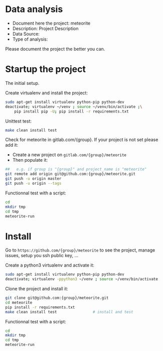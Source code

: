 # Data analysis
- Document here the project: meteorite
- Description: Project Description
- Data Source:
- Type of analysis:

Please document the project the better you can.

# Startup the project

The initial setup.

Create virtualenv and install the project:
```bash
sudo apt-get install virtualenv python-pip python-dev
deactivate; virtualenv ~/venv ; source ~/venv/bin/activate ;\
    pip install pip -U; pip install -r requirements.txt
```

Unittest test:
```bash
make clean install test
```

Check for meteorite in gitlab.com/{group}.
If your project is not set please add it:

- Create a new project on `gitlab.com/{group}/meteorite`
- Then populate it:

```bash
##   e.g. if group is "{group}" and project_name is "meteorite"
git remote add origin git@github.com:{group}/meteorite.git
git push -u origin master
git push -u origin --tags
```

Functionnal test with a script:

```bash
cd
mkdir tmp
cd tmp
meteorite-run
```

# Install

Go to `https://github.com/{group}/meteorite` to see the project, manage issues,
setup you ssh public key, ...

Create a python3 virtualenv and activate it:

```bash
sudo apt-get install virtualenv python-pip python-dev
deactivate; virtualenv -ppython3 ~/venv ; source ~/venv/bin/activate
```

Clone the project and install it:

```bash
git clone git@github.com:{group}/meteorite.git
cd meteorite
pip install -r requirements.txt
make clean install test                # install and test
```
Functionnal test with a script:

```bash
cd
mkdir tmp
cd tmp
meteorite-run
```

